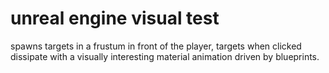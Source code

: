 unreal engine visual test
==========================
spawns targets in a frustum in front of the player,
targets when clicked dissipate with a visually interesting material animation driven by blueprints.